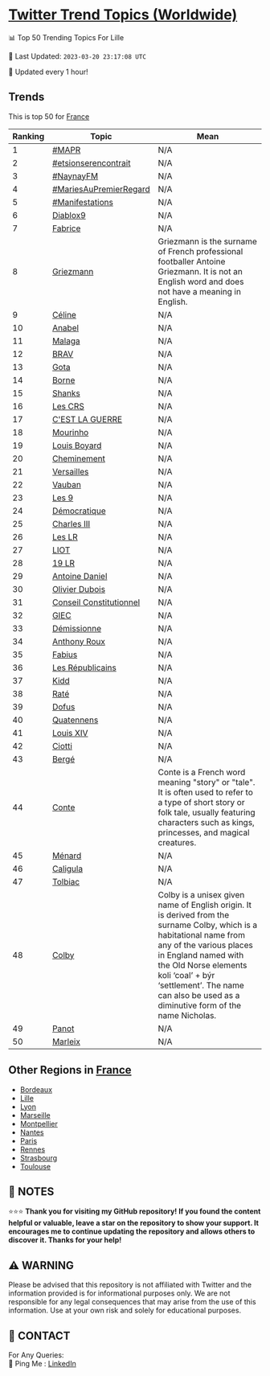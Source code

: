 [Twitter Trend Topics (Worldwide)](https://github.com/ErcinDedeoglu/Twitter-Trend-Topics)
==========


📊 Top 50 Trending Topics For Lille

📆 Last Updated: `2023-03-20 23:17:08 UTC`

🔧 Updated every 1 hour!


## Trends

This is top 50 for [France](</France>)

| Ranking | Topic | Mean |
| ------- | ------------ | ------------ |
| 1 | [#MAPR](http://twitter.com/search?q=%23MAPR) | N/A |
| 2 | [#etsionserencontrait](http://twitter.com/search?q=%23etsionserencontrait) | N/A |
| 3 | [#NaynayFM](http://twitter.com/search?q=%23NaynayFM) | N/A |
| 4 | [#MariesAuPremierRegard](http://twitter.com/search?q=%23MariesAuPremierRegard) | N/A |
| 5 | [#Manifestations](http://twitter.com/search?q=%23Manifestations) | N/A |
| 6 | [Diablox9](http://twitter.com/search?q=Diablox9) | N/A |
| 7 | [Fabrice](http://twitter.com/search?q=Fabrice) | N/A |
| 8 | [Griezmann](http://twitter.com/search?q=Griezmann) | Griezmann is the surname of French professional footballer Antoine Griezmann. It is not an English word and does not have a meaning in English. |
| 9 | [Céline](http://twitter.com/search?q=C%c3%a9line) | N/A |
| 10 | [Anabel](http://twitter.com/search?q=Anabel) | N/A |
| 11 | [Malaga](http://twitter.com/search?q=Malaga) | N/A |
| 12 | [BRAV](http://twitter.com/search?q=BRAV) | N/A |
| 13 | [Gota](http://twitter.com/search?q=Gota) | N/A |
| 14 | [Borne](http://twitter.com/search?q=Borne) | N/A |
| 15 | [Shanks](http://twitter.com/search?q=Shanks) | N/A |
| 16 | [Les CRS](http://twitter.com/search?q=Les+CRS) | N/A |
| 17 | [C'EST LA GUERRE](http://twitter.com/search?q=C%27EST+LA+GUERRE) | N/A |
| 18 | [Mourinho](http://twitter.com/search?q=Mourinho) | N/A |
| 19 | [Louis Boyard](http://twitter.com/search?q=Louis+Boyard) | N/A |
| 20 | [Cheminement](http://twitter.com/search?q=Cheminement) | N/A |
| 21 | [Versailles](http://twitter.com/search?q=Versailles) | N/A |
| 22 | [Vauban](http://twitter.com/search?q=Vauban) | N/A |
| 23 | [Les 9](http://twitter.com/search?q=Les+9) | N/A |
| 24 | [Démocratique](http://twitter.com/search?q=D%c3%a9mocratique) | N/A |
| 25 | [Charles III](http://twitter.com/search?q=Charles+III) | N/A |
| 26 | [Les LR](http://twitter.com/search?q=Les+LR) | N/A |
| 27 | [LIOT](http://twitter.com/search?q=LIOT) | N/A |
| 28 | [19 LR](http://twitter.com/search?q=19+LR) | N/A |
| 29 | [Antoine Daniel](http://twitter.com/search?q=Antoine+Daniel) | N/A |
| 30 | [Olivier Dubois](http://twitter.com/search?q=Olivier+Dubois) | N/A |
| 31 | [Conseil Constitutionnel](http://twitter.com/search?q=Conseil+Constitutionnel) | N/A |
| 32 | [GIEC](http://twitter.com/search?q=GIEC) | N/A |
| 33 | [Démissionne](http://twitter.com/search?q=D%c3%a9missionne) | N/A |
| 34 | [Anthony Roux](http://twitter.com/search?q=Anthony+Roux) | N/A |
| 35 | [Fabius](http://twitter.com/search?q=Fabius) | N/A |
| 36 | [Les Républicains](http://twitter.com/search?q=Les+R%c3%a9publicains) | N/A |
| 37 | [Kidd](http://twitter.com/search?q=Kidd) | N/A |
| 38 | [Raté](http://twitter.com/search?q=Rat%c3%a9) | N/A |
| 39 | [Dofus](http://twitter.com/search?q=Dofus) | N/A |
| 40 | [Quatennens](http://twitter.com/search?q=Quatennens) | N/A |
| 41 | [Louis XIV](http://twitter.com/search?q=Louis+XIV) | N/A |
| 42 | [Ciotti](http://twitter.com/search?q=Ciotti) | N/A |
| 43 | [Bergé](http://twitter.com/search?q=Berg%c3%a9) | N/A |
| 44 | [Conte](http://twitter.com/search?q=Conte) | Conte is a French word meaning "story" or "tale". It is often used to refer to a type of short story or folk tale, usually featuring characters such as kings, princesses, and magical creatures. |
| 45 | [Ménard](http://twitter.com/search?q=M%c3%a9nard) | N/A |
| 46 | [Caligula](http://twitter.com/search?q=Caligula) | N/A |
| 47 | [Tolbiac](http://twitter.com/search?q=Tolbiac) | N/A |
| 48 | [Colby](http://twitter.com/search?q=Colby) | Colby is a unisex given name of English origin. It is derived from the surname Colby, which is a habitational name from any of the various places in England named with the Old Norse elements koli ‘coal’ + býr ‘settlement’. The name can also be used as a diminutive form of the name Nicholas. |
| 49 | [Panot](http://twitter.com/search?q=Panot) | N/A |
| 50 | [Marleix](http://twitter.com/search?q=Marleix) | N/A |



## Other Regions in [France](</France>)

* [Bordeaux](</France/Bordeaux.md>)
* [Lille](</France/Lille.md>)
* [Lyon](</France/Lyon.md>)
* [Marseille](</France/Marseille.md>)
* [Montpellier](</France/Montpellier.md>)
* [Nantes](</France/Nantes.md>)
* [Paris](</France/Paris.md>)
* [Rennes](</France/Rennes.md>)
* [Strasbourg](</France/Strasbourg.md>)
* [Toulouse](</France/Toulouse.md>)



## 📝 NOTES

⭐⭐⭐ **Thank you for visiting my GitHub repository! If you found the content helpful or valuable, leave a star on the repository to show your support. It encourages me to continue updating the repository and allows others to discover it. Thanks for your help!**


## ⚠️ WARNING

Please be advised that this repository is not affiliated with Twitter and the information provided is for informational purposes only. We are not responsible for any legal consequences that may arise from the use of this information. Use at your own risk and solely for educational purposes.


## 📨 CONTACT

 For Any Queries:  
            🏓 Ping Me : [LinkedIn](https://www.linkedin.com/in/ercindedeoglu/)
